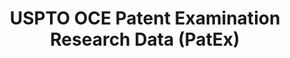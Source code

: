 ---
layout: default
bigquery: https://console.cloud.google.com/bigquery?p=patents-public-data&d=uspto_oce_pair&page=dataset
citation: 'Graham, S. Marco, A., and Miller, A. (2015). “The USPTO Patent Examination
  Research Dataset: A Window on the Process of Patent Examination.”'
contributors: Graham, S. Marco, A., Miller, A.
cost: None
description: The latest version of PatEx (referred to below as the 2020 release) contains
  detailed information on nearly 11.9 million publicly-viewable provisional and non-provisional
  patent applications to the USPTO and over 4.6 million Patent Cooperation Treaty
  (PCT) applications. It is based on data that OCE downloaded from the Patent Examination
  Data System (PEDS) in April, 2021. The PEDS data are sourced from Public PAIR. The
  first time that OCE used PEDS as the basis of PatEx was for the 2019 release. We
  took the PEDS data and organized it into the familiar PatEx data files, which are
  based on the organization of the Public PAIR portal. The data files include information
  on each application’s characteristics, prosecution history, continuation history,
  claims of foreign priority, patent term adjustment history, publication history,
  and correspondence address information.
documentation: 'For the 2019 and later releases, new technical documentation is available
  https://www.uspto.gov/sites/default/files/documents/PatEx-2019-Technical-Doc.pdf


  A document describing the 2014-2017 data sets is available and can be cited as:
  Graham, Stuart J.H. and Marco, Alan C. and Miller, Richard, The USPTO Patent Examination
  Research Dataset: A Window on the Process of Patent Examination (November 30, 2015).
  Available at SSRN: https://ssrn.com/abstract=2702637.'
last_edit: Mon, 04 Apr 2022 19:06:22 GMT
location: https://www.uspto.gov/ip-policy/economic-research/research-datasets/patent-examination-research-dataset-public-pair
maintained_by: EconomicsData@uspto.gov
related_publications: https://ssrn.com/abstract=29956744, https://ssrn.com/abstract=2702637
schema_fields: '[''application_number_pair'', ''disposal_type'', ''inventor_name_last'',
  ''appl_status_code'', ''abandon_date'', ''correspondence_region_name'', ''patent_issue_date'',
  ''event_code'', ''earliest_pgpub_number'', ''aia_first_to_file'', ''correspondence_postal_code'',
  ''inventor_country_name'', ''foreign_parent_id'', ''correspondence_name_line_1'',
  ''examiner_art_unit'', ''parent_country'', ''status_description'', ''inventor_name_first'',
  ''application_number'', ''examiner_name_middle'', ''sequence_number'', ''correspondence_name_line_2'',
  ''inventor_name_middle'', ''child_application_number'', ''customer_number'', ''examiner_id'',
  ''confirm_number'', ''application_type'', ''uspc_class'', ''correspondence_region_code'',
  ''correspondence_country_name'', ''inventor_rank'', ''wipo_pub_number'', ''earliest_pgpub_date'',
  ''file_location_date'', ''examiner_name_first'', ''correspondence_country_code'',
  ''atty_docket_number'', ''file_location'', ''child_filing_date'', ''parent_filing_date'',
  ''continuation_type'', ''foreign_parent_date'', ''small_entity_indicator'', ''inventor_region_code'',
  ''parent_country_code'', ''parent_application_number'', ''wipo_pub_date'', ''correspondence_street_line_2'',
  ''appl_status_date'', ''inventor_country_code'', ''status_code'', ''invention_title'',
  ''correspondence_street_line_1'', ''correspondence_city'', ''recorded_date'', ''event_description'',
  ''inventor_address_type'', ''uspc_subclass'', ''patent_number'', ''invention_subject_matter'',
  ''filing_date'', ''examiner_name_last'']'
shortname: patex
tags:
- patents
- legal
- history
terms_of_use: 'USPTO’s online databases are not designed or intended to be a source
  for bulk downloads of USPTO data when accessed through the website’s interfaces.
  Individuals, companies, IP addresses, or blocks of IP addresses who, in effect,
  deny or decrease service by generating unusually high numbers of database accesses
  (searches, pages, or hits), whether generated manually or in an automated fashion,
  may be denied access to USPTO servers without notice.


  Bulk data products may be separately obtained from the USPTO, either for free or
  at the cost of dissemination. For details, see information on Electronic Bulk Data
  Products: https://www.uspto.gov/learning-and-resources/electronic-bulk-data-products'
title: USPTO OCE Patent Examination Research Data (PatEx)
uuid: 4342caa7-23af-420c-b2f6-6088f133df6a
---